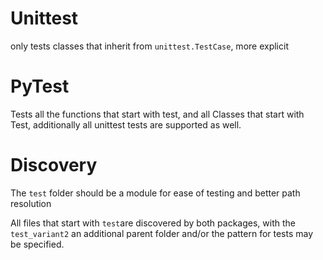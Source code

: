 # Unittest

only tests classes that inherit from `unittest.TestCase`, more explicit

# PyTest

Tests all the functions that start with test, and all Classes that start with Test, 
    additionally all unittest tests are supported as well.

# Discovery

The `test` folder should be a module for ease of testing and better path resolution

All files that start with `test`are discovered by both packages,
    with the `test_variant2` an additional parent folder and/or the pattern for tests may be specified.